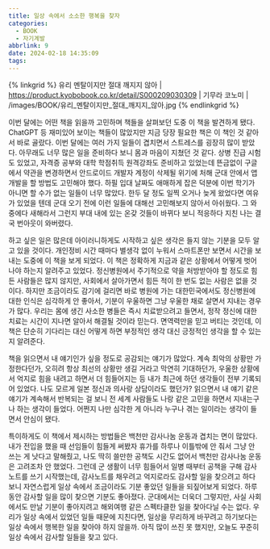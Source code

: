 ```yaml
---
title: 일상 속에서 소소한 행복을 찾자
categories:
  - BOOK
  - 자기계발
abbrlink: 9
date: 2024-02-18 14:35:09
tags:
---
```


{% linkgrid %}
유리 멘탈이지만 절대 깨지지 않아 | https://product.kyobobook.co.kr/detail/S000209030309 | 기무라 코노미 | /images/BOOK/유리_멘탈이지만_절대_깨지지_않아.jpg
{% endlinkgrid %}

이번 달에는 어떤 책을 읽을까 고민하며 책들을 살펴보던 도중 이 책을 발견하게 됐다. ChatGPT 등 재미있어 보이는 책들이 많았지만 지금 당장 필요한 책은 이 책인 것 같아서 바로 골랐다. 이번 달에는 여러 가지 일들이 겹치면서 스트레스를 굉장히 많이 받았다. 아무래도 너무 많은 일을 준비하다 보니 몸과 마음이 지쳤던 것 같다. 상병 진급 시험도 있었고, 자격증 공부와 대학 학점취득 원격강좌도 준비하고 있었는데 뜬금없이 구글에서 약관을 변경하면서 안드로이드 개발자 계정이 삭제될 위기에 처해 군대 안에서 앱 개발을 할 방법도 고민해야 했다. 하필 입대 날짜도 애매하게 잡은 덕분에 이번 학기가 아니면 할 수가 없는 일들이 너무 많았다. 한두 달 정도 일찍 오거나 늦게 왔었다면 여유가 있었을 텐데 군대 오기 전에 이런 일들에 대해선 고민해보지 않아서 아쉬웠다. 그 와중에다 새해라서 그런지 부대 내에 있는 온갖 것들이 바뀌다 보니 적응하다 지친 나는 결국 번아웃이 와버렸다.

하고 싶은 일은 많은데 아이러니하게도 시작하고 싶은 생각은 들지 않는 기분을 모두 알고 있을 것이다. 개인정비 시간 때마다 별생각 없이 누워서 스마트폰만 보면서 시간을 보내는 도중에 이 책을 보게 되었다. 이 책은 정확하게 지금과 같은 상황에서 어떻게 벗어나야 하는지 알려주고 있었다. 정신병원에서 주기적으로 약을 처방받아야 할 정도로 힘든 사람들은 많지 않지만, 사회에서 살아가면서 힘든 적이 한 번도 없는 사람은 없을 것이다. 하지만 조금이라도 감기에 걸리면 바로 병원에 가는 대한민국에서도 정신병원에 대한 인식은 심각하게 안 좋아서, 기분이 우울하면 그냥 우울한 채로 살면서 지내는 경우가 많다. 우리는 몸에 생긴 사소한 병들은 즉시 치료받으려고 들면서, 정작 정신에 대한 치료는 시간이 지나면 알아서 해결될 것이라 믿는다. 면역력만을 믿고 버티는 것인데, 이 책은 단순히 기다리는 대신 어떻게 하면 부정적인 생각 대신 긍정적인 생각을 할 수 있는지 알려준다.

책을 읽으면서 내 얘기인가 싶을 정도로 공감되는 얘기가 많았다. 계속 최악의 상황만 가정한다던가, 오히려 항상 최선의 상황만 생길 거라고 막연히 기대하던가, 우울한 상황에서 억지로 힘을 내려고 하면서 더 힘들어지는 등 내가 최근에 하던 생각들이 전부 기록되어 있었다. 나도 모르게 일본 정신과 의사랑 상담이라도 했던가? 읽으면서 내 얘기 같은 얘기가 계속해서 반복되는 걸 보니 전 세계 사람들도 나랑 같은 고민을 하면서 지내는구나 하는 생각이 들었다. 어쩐지 나만 심각한 게 아니라 누구나 겪는 일이라는 생각이 들면서 안심이 됐다.

특이하게도 이 책에서 제시하는 방법들은 백천만 감사나눔 운동과 겹치는 면이 많았다. 내가 전입을 했을 때 선임들이 힘들게 써봤자 휴가를 하루나 이틀밖에 안 줘서 그냥 안 쓰는 게 낫다고 말해줬고, 나도 딱히 쓸만한 공책도 시간도 없어서 백천만 감사나눔 운동은 고려조차 안 했었다. 그런데 군 생활이 너무 힘들어서 일병 때부터 공책을 구해 감사노트를 쓰기 시작했는데, 감사노트를 채우려고 억지로라도 감사할 일을 찾으려고 하다 보니 자연스럽게 일상 속에서 조금이라도 기분 좋았던 일들을 되짚어보게 되었다. 하루 동안 감사할 일을 많이 찾으면 기분도 좋아졌다. 군대에서는 더욱더 그렇지만, 사실 사회에서도 만날 기분이 좋아지려고 해외여행 같은 스펙타클한 일을 찾아다닐 수는 없다. 우리가 일상 속에서 있었던 일들 때문에 지친다면, 일상을 무리하게 바꾸려고 하기보다는 일상 속에서 행복한 일을 찾아야 하지 않을까. 아직 많이 쓰진 못 했지만, 오늘도 꾸준히 일상 속에서 감사할 일들을 찾고 있다.
